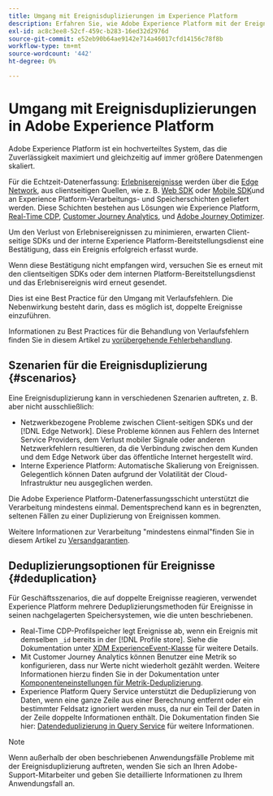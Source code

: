```yaml
---
title: Umgang mit Ereignisduplizierungen im Experience Platform
description: Erfahren Sie, wie Adobe Experience Platform mit der Ereignisduplizierung umgeht
exl-id: ac8c3ee8-52cf-459c-b283-16ed32d2976d
source-git-commit: e52eb90b64ae9142e714a46017cfd14156c78f8b
workflow-type: tm+mt
source-wordcount: '442'
ht-degree: 0%

---
```


# Umgang mit Ereignisduplizierungen in Adobe Experience Platform

Adobe Experience Platform ist ein hochverteiltes System, das die Zuverlässigkeit maximiert und gleichzeitig auf immer größere Datenmengen skaliert.

Für die Echtzeit-Datenerfassung: [Erlebnisereignisse](../xdm/classes/experienceevent.md) werden über die [Edge Network](../web-sdk/home.md#edge-network), aus clientseitigen Quellen, wie z. B. [Web SDK](../web-sdk/home.md) oder [Mobile SDK](https://developer.adobe.com/client-sdks/home/)und an Experience Platform-Verarbeitungs- und Speicherschichten geliefert werden. Diese Schichten bestehen aus Lösungen wie Experience Platform, [Real-Time CDP](../rtcdp/home.md), [Customer Journey Analytics](https://experienceleague.adobe.com/docs/analytics-platform/using/cja-overview/cja-overview.html?lang=de), und [Adobe Journey Optimizer](https://experienceleague.adobe.com/docs/journey-optimizer/using/ajo-home.html?lang=de).

Um den Verlust von Erlebnisereignissen zu minimieren, erwarten Client-seitige SDKs und der interne Experience Platform-Bereitstellungsdienst eine Bestätigung, dass ein Ereignis erfolgreich erfasst wurde.

Wenn diese Bestätigung nicht empfangen wird, versuchen Sie es erneut mit den clientseitigen SDKs oder dem internen Platform-Bereitstellungsdienst und das Erlebnisereignis wird erneut gesendet.

Dies ist eine Best Practice für den Umgang mit Verlaufsfehlern. Die Nebenwirkung besteht darin, dass es möglich ist, doppelte Ereignisse einzuführen.

Informationen zu Best Practices für die Behandlung von Verlaufsfehlern finden Sie in diesem Artikel zu [vorübergehende Fehlerbehandlung](https://learn.microsoft.com/en-us/azure/architecture/best-practices/transient-faults).

## Szenarien für die Ereignisduplizierung {#scenarios}

Eine Ereignisduplizierung kann in verschiedenen Szenarien auftreten, z. B. aber nicht ausschließlich:

* Netzwerkbezogene Probleme zwischen Client-seitigen SDKs und der [!DNL Edge Network]. Diese Probleme können aus Fehlern des Internet Service Providers, dem Verlust mobiler Signale oder anderen Netzwerkfehlern resultieren, da die Verbindung zwischen dem Kunden und dem Edge Network über das öffentliche Internet hergestellt wird.
* Interne Experience Platform: Automatische Skalierung von Ereignissen. Gelegentlich können Daten aufgrund der Volatilität der Cloud-Infrastruktur neu ausgeglichen werden.

Die Adobe Experience Platform-Datenerfassungsschicht unterstützt die Verarbeitung mindestens einmal. Dementsprechend kann es in begrenzten, seltenen Fällen zu einer Duplizierung von Ereignissen kommen.

Weitere Informationen zur Verarbeitung &quot;mindestens einmal&quot;finden Sie in diesem Artikel zu [Versandgarantien](https://docs.confluent.io/kafka/design/delivery-semantics.html).

## Deduplizierungsoptionen für Ereignisse {#deduplication}

Für Geschäftsszenarios, die auf doppelte Ereignisse reagieren, verwendet Experience Platform mehrere Deduplizierungsmethoden für Ereignisse in seinen nachgelagerten Speichersystemen, wie die unten beschriebenen.

* Real-Time CDP-Profilspeicher legt Ereignisse ab, wenn ein Ereignis mit demselben `_id` bereits in der [!DNL Profile store]. Siehe die Dokumentation unter [XDM ExperienceEvent-Klasse](../xdm/classes/experienceevent.md) für weitere Details.
* Mit Customer Journey Analytics können Benutzer eine Metrik so konfigurieren, dass nur Werte nicht wiederholt gezählt werden. Weitere Informationen hierzu finden Sie in der Dokumentation unter [Komponenteneinstellungen für Metrik-Deduplizierung](https://experienceleague.adobe.com/docs/analytics-platform/using/cja-dataviews/component-settings/metric-deduplication.html?lang=de).
* Experience Platform Query Service unterstützt die Deduplizierung von Daten, wenn eine ganze Zeile aus einer Berechnung entfernt oder ein bestimmter Feldsatz ignoriert werden muss, da nur ein Teil der Daten in der Zeile doppelte Informationen enthält. Die Dokumentation finden Sie hier: [Datendeduplizierung in Query Service](../query-service/key-concepts/deduplication.md) für weitere Informationen.

>[!NOTE]
>
>Wenn außerhalb der oben beschriebenen Anwendungsfälle Probleme mit der Ereignisduplizierung auftreten, wenden Sie sich an Ihren Adobe-Support-Mitarbeiter und geben Sie detaillierte Informationen zu Ihrem Anwendungsfall an.
